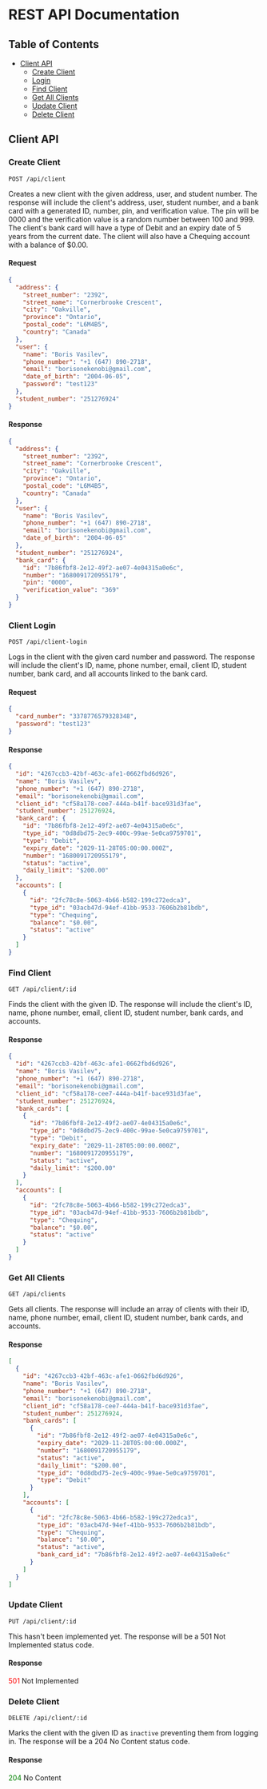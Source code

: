 # REST API Documentation

## Table of Contents

- [Client API](#client-api)
  - [Create Client](#create-client)
  - [Login](#client-login)
  - [Find Client](#find-client)
  - [Get All Clients](#get-all-clients)
  - [Update Client](#update-client)
  - [Delete Client](#delete-client)

## Client API

### Create Client

`POST /api/client`

Creates a new client with the given address, user, and student number. The response will include the client's address,
user, student number, and a bank card with a generated ID, number, pin, and verification value. The pin will be 0000 and
the verification value is a random number between 100 and 999. The client's bank card will have a type of Debit and an
expiry date of 5 years from the current date. The client will also have a Chequing account with a balance of $0.00.

#### Request

```json
{
  "address": {
    "street_number": "2392",
    "street_name": "Cornerbrooke Crescent",
    "city": "Oakville",
    "province": "Ontario",
    "postal_code": "L6M4B5",
    "country": "Canada"
  },
  "user": {
    "name": "Boris Vasilev",
    "phone_number": "+1 (647) 890-2718",
    "email": "borisonekenobi@gmail.com",
    "date_of_birth": "2004-06-05",
    "password": "test123"
  },
  "student_number": "251276924"
}
```

#### Response

```json
{
  "address": {
    "street_number": "2392",
    "street_name": "Cornerbrooke Crescent",
    "city": "Oakville",
    "province": "Ontario",
    "postal_code": "L6M4B5",
    "country": "Canada"
  },
  "user": {
    "name": "Boris Vasilev",
    "phone_number": "+1 (647) 890-2718",
    "email": "borisonekenobi@gmail.com",
    "date_of_birth": "2004-06-05"
  },
  "student_number": "251276924",
  "bank_card": {
    "id": "7b86fbf8-2e12-49f2-ae07-4e04315a0e6c",
    "number": "1680091720955179",
    "pin": "0000",
    "verification_value": "369"
  }
}
```

### Client Login

`POST /api/client-login`

Logs in the client with the given card number and password. The response will include the client's ID, name, phone
number, email, client ID, student number, bank card, and all accounts linked to the bank card.

#### Request

```json
{
  "card_number": "3378776579328348",
  "password": "test123"
}
```

#### Response

```json
{
  "id": "4267ccb3-42bf-463c-afe1-0662fbd6d926",
  "name": "Boris Vasilev",
  "phone_number": "+1 (647) 890-2718",
  "email": "borisonekenobi@gmail.com",
  "client_id": "cf58a178-cee7-444a-b41f-bace931d3fae",
  "student_number": 251276924,
  "bank_card": {
    "id": "7b86fbf8-2e12-49f2-ae07-4e04315a0e6c",
    "type_id": "0d8dbd75-2ec9-400c-99ae-5e0ca9759701",
    "type": "Debit",
    "expiry_date": "2029-11-28T05:00:00.000Z",
    "number": "1680091720955179",
    "status": "active",
    "daily_limit": "$200.00"
  },
  "accounts": [
    {
      "id": "2fc78c8e-5063-4b66-b582-199c272edca3",
      "type_id": "03acb47d-94ef-41bb-9533-7606b2b81bdb",
      "type": "Chequing",
      "balance": "$0.00",
      "status": "active"
    }
  ]
}
```

### Find Client

`GET /api/client/:id`

Finds the client with the given ID. The response will include the client's ID, name, phone number, email, client ID,
student number, bank cards, and accounts.

#### Response

```json
{
  "id": "4267ccb3-42bf-463c-afe1-0662fbd6d926",
  "name": "Boris Vasilev",
  "phone_number": "+1 (647) 890-2718",
  "email": "borisonekenobi@gmail.com",
  "client_id": "cf58a178-cee7-444a-b41f-bace931d3fae",
  "student_number": 251276924,
  "bank_cards": [
    {
      "id": "7b86fbf8-2e12-49f2-ae07-4e04315a0e6c",
      "type_id": "0d8dbd75-2ec9-400c-99ae-5e0ca9759701",
      "type": "Debit",
      "expiry_date": "2029-11-28T05:00:00.000Z",
      "number": "1680091720955179",
      "status": "active",
      "daily_limit": "$200.00"
    }
  ],
  "accounts": [
    {
      "id": "2fc78c8e-5063-4b66-b582-199c272edca3",
      "type_id": "03acb47d-94ef-41bb-9533-7606b2b81bdb",
      "type": "Chequing",
      "balance": "$0.00",
      "status": "active"
    }
  ]
}
```

### Get All Clients

`GET /api/clients`

Gets all clients. The response will include an array of clients with their ID, name, phone number, email, client ID,
student number, bank cards, and accounts.

#### Response

```json
[
  {
    "id": "4267ccb3-42bf-463c-afe1-0662fbd6d926",
    "name": "Boris Vasilev",
    "phone_number": "+1 (647) 890-2718",
    "email": "borisonekenobi@gmail.com",
    "client_id": "cf58a178-cee7-444a-b41f-bace931d3fae",
    "student_number": 251276924,
    "bank_cards": [
      {
        "id": "7b86fbf8-2e12-49f2-ae07-4e04315a0e6c",
        "expiry_date": "2029-11-28T05:00:00.000Z",
        "number": "1680091720955179",
        "status": "active",
        "daily_limit": "$200.00",
        "type_id": "0d8dbd75-2ec9-400c-99ae-5e0ca9759701",
        "type": "Debit"
      }
    ],
    "accounts": [
      {
        "id": "2fc78c8e-5063-4b66-b582-199c272edca3",
        "type_id": "03acb47d-94ef-41bb-9533-7606b2b81bdb",
        "type": "Chequing",
        "balance": "$0.00",
        "status": "active",
        "bank_card_id": "7b86fbf8-2e12-49f2-ae07-4e04315a0e6c"
      }
    ]
  }
]
```

### Update Client

`PUT /api/client/:id`

This hasn't been implemented yet. The response will be a 501 Not Implemented status code.

#### Response

<span style="color:red">501</span> Not Implemented

### Delete Client

`DELETE /api/client/:id`

Marks the client with the given ID as `inactive` preventing them from logging in. The response will be a 204 No Content
status code.

#### Response

<span style="color:green">204</span> No Content